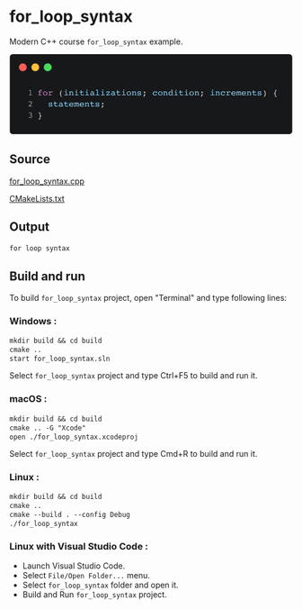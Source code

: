 # for_loop_syntax

Modern C++ course `for_loop_syntax` example.

![for_loop_syntax](../../../../docs/pictures/language_basics/for_loop_syntax.png)

## Source

[for_loop_syntax.cpp](for_loop_syntax.cpp)

[CMakeLists.txt](CMakeLists.txt)

## Output

```
for loop syntax
```

## Build and run

To build `for_loop_syntax` project, open "Terminal" and type following lines:

### Windows :

``` shell
mkdir build && cd build
cmake .. 
start for_loop_syntax.sln
```

Select `for_loop_syntax` project and type Ctrl+F5 to build and run it.

### macOS :

``` shell
mkdir build && cd build
cmake .. -G "Xcode"
open ./for_loop_syntax.xcodeproj
```

Select `for_loop_syntax` project and type Cmd+R to build and run it.

### Linux :

``` shell
mkdir build && cd build
cmake .. 
cmake --build . --config Debug
./for_loop_syntax
```

### Linux with Visual Studio Code :

* Launch Visual Studio Code.
* Select `File/Open Folder...` menu.
* Select `for_loop_syntax` folder and open it.
* Build and Run `for_loop_syntax` project.
